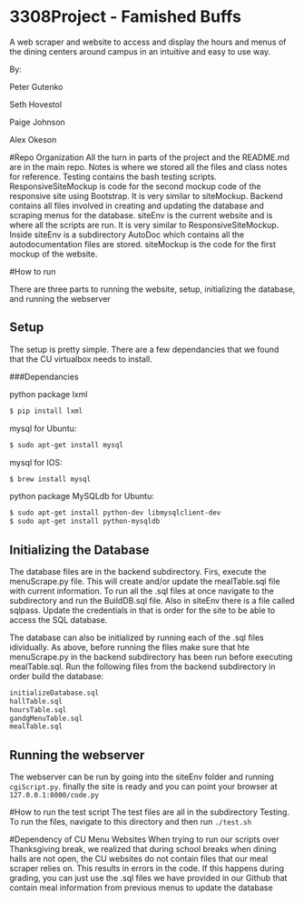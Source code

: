 # 3308Project - Famished Buffs

A web scraper and website to access and display the hours and menus of the dining centers around campus in an intuitive and easy to use way.

By:

Peter Gutenko

Seth Hovestol

Paige Johnson

Alex Okeson

#Repo Organization
All the turn in parts of the project and the README.md are in the main repo.
Notes is where we stored all the files and class notes for reference.
Testing contains the bash testing scripts. 
ResponsiveSiteMockup is code for the second mockup code of the responsive site using Bootstrap. It is very similar to siteMockup.
Backend contains all files involved in creating and updating the database and scraping menus for the database.
siteEnv is the current website and is where all the scripts are run. It is very similar to ResponsiveSiteMockup. Inside siteEnv is a subdirectory AutoDoc which contains all the autodocumentation files are stored.
siteMockup is the code for the first mockup of the website.

#How to run

There are three parts to running the website, setup, initializing the database, and running the webserver

## Setup
The setup is pretty simple. There are a few dependancies that we found that the CU virtualbox needs to install. 

###Dependancies

python package lxml 
```bash
$ pip install lxml
```

mysql for Ubuntu:

```bash
$ sudo apt-get install mysql
```

mysql for IOS: 

```bash
$ brew install mysql
```

python package MySQLdb for Ubuntu:

```bash
$ sudo apt-get install python-dev libmysqlclient-dev
$ sudo apt-get install python-mysqldb		
```

## Initializing the Database
The database files are in the backend subdirectory. Firs, execute the menuScrape.py file. This will create and/or update the mealTable.sql file with current information. To run all the .sql files at once navigate to the subdirectory and run the BuildDB.sql file.
Also in siteEnv there is a file called sqlpass. Update the credentials in that is order for the site to be able to access the SQL database.

The database can also be initialized by running each of the .sql files idividually. As above, before running the files make sure that hte menuScrape.py in the backend subdirectory has been run before executing mealTable.sql. Run the following files from the backend subdirectory in order build the database:
```bash
initializeDatabase.sql
hallTable.sql
hoursTable.sql
gandgMenuTable.sql
mealTable.sql
```

## Running the webserver
The webserver can be run by going into the siteEnv folder and running `cgiScript.py`. 
finally the site is ready and you can point your browser at `127.0.0.1:8000/code.py`

#How to run the test script
The test files are all in the subdirectory Testing. To run the files, navigate to this directory and then run `./test.sh`


#Dependency of CU Menu Websites
When trying to run our scripts over Thanksgiving break, we realized that during school breaks when dining halls are not open, the CU websites do not contain files that our meal scraper relies on. This results in errors in the code. If this happens during grading, you can just use the .sql files we have provided in our Github that contain meal information from previous menus to update the database
